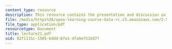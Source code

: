 ```yaml
---
content_type: resource
description: This resource contains the presentation and discussion on global warming.
file: /media/https%3A/open-learning-course-data-rc.s3.amazonaws.com/2-58j-radiative-transfer-spring-2006/02f1131c1505bddd87a14fa9e7532d77_lecture21.pdf
file_type: application/pdf
resourcetype: Document
title: lecture21.pdf
uid: 02f1131c-1505-bddd-87a1-4fa9e7532d77
---
```

